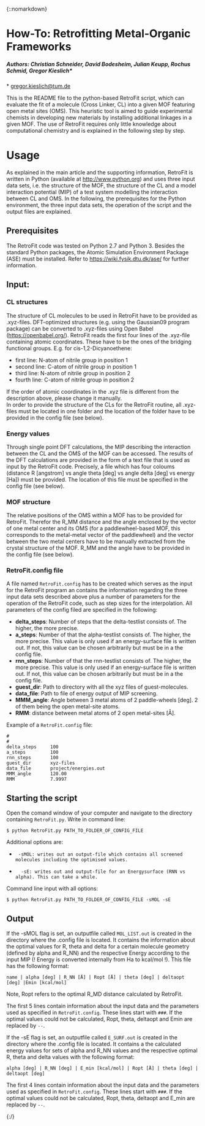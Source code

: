 ﻿{::nomarkdown}

<html>

<head>
  <meta charset="utf-8">
  <meta name="viewport" content="width=device-width, initial-scale=1.0">
  <title>README.md</title>
  <link rel="stylesheet" href="https://stackedit.io/style.css" />
</head>

<body class="stackedit">
  <div class="stackedit__html"><h1 id="how-to-retrofitting-metal-organic-frameworks">How-To: Retrofitting Metal-Organic Frameworks</h1>
<h5 id="authors-christian-schneider-david-bodesheim-julian-keupp-rochus-schmid-gregor-kieslich">Authors: Christian Schneider, David Bodesheim, Julian Keupp, Rochus Schmid, Gregor Kieslich*</h5>
<p>* <a href="mailto:gregor.kieslich@tum.de">gregor.kieslich@tum.de</a></p>
<p>This is the README file to the python-based RetroFit script, which can evaluate the fit of a molecule (Cross Linker, CL) into a given MOF featuring open metal sites (OMS). This heuristic tool is aimed to guide experimental chemists in developing new materials by installing additional linkages in a given MOF. The use of RetroFit requires only little knowledge about computational chemistry and is explained in the following step by step.</p>
<h1 id="usage">Usage</h1>
<p>As explained in the main article and the supporting information, RetroFit is written in Python (available at <a href="http://www.python.org">http://www.python.org</a>) and uses three input data sets, i.e. the structure of the MOF, the structure of the CL and a model interaction potential (MIP) of a test system modelling the interaction between CL and OMS. In the following, the prerequisites for the Python environment, the three input data sets, the operation of the script and the output files are explained.</p>
<h2 id="prerequisites">Prerequisites</h2>
<p>The RetroFit code was tested on Python 2.7 and Python 3. Besides the standard Python packages, the Atomic Simulation Environment Package (ASE) must be installed. Refer to <a href="https://wiki.fysik.dtu.dk/ase/">https://wiki.fysik.dtu.dk/ase/</a> for further information.</p>
<h2 id="input">Input:</h2>
<h3 id="cl-structures">CL structures</h3>
<p>The structure of CL molecules to be used in RetroFit have to be provided as .xyz-files. DFT-optimized structures (e.g. using the Gaussian09 program package) can be converted to .xyz-files using Open Babel (<a href="https://openbabel.org/">https://openbabel.org/</a>). RetroFit reads the first four lines of the .xyz-file containing atomic coordinates. These have to be the ones of the bridging functional groups. E.g. for cis-1,2-Dicyanoethene:</p>
<ul>
<li>first line: N-atom of nitrile group in position 1</li>
<li>second line: C-atom of nitrile group in position 1</li>
<li>third line: N-atom of nitrile group in position 2</li>
<li>fourth line: C-atom of nitrile group in position 2</li>
</ul>
<p>If the order of atomic coordinates in the .xyz file is different from the description above, please change it manually.<br>
In order to provide the structure of the CLs for the RetroFit routine, all .xyz-files must be located in one folder and the location of the folder have to be provided in the config file (see below).</p>
<h3 id="energy-values">Energy values</h3>
<p>Through single point DFT calculations, the MIP describing the interaction between the CL and the OMS of the MOF can be accessed. The results of the DFT calculations are provided in the form of a text file that is used as input by the RetroFit code. Precisely, a file which has four coloums (distance R [angstrom] vs angle theta [deg] vs angle delta [deg] vs energy [Ha]) must be provided. The location of this file must be specified in the config file (see below).</p>
<h3 id="mof-structure">MOF structure</h3>
<p>The relative positions of the OMS within a MOF has to be provided for RetroFit. Therefor the R_MM distance and the angle enclosed by the vector of one metal center and its OMS (for a paddlewheel-based MOF, this corresponds to the metal-metal vector of the paddlewheel) and the vector between the two metal centers have to be manually extracted from the crystal structure of the MOF. R_MM and the angle have to be provided in the config file (see below).</p>
<h3 id="retrofit.config-file">RetroFit.config file</h3>
<p>A file named <code>RetroFit.config</code> has to be created which serves as the input for the RetroFit program an contains the information regarding the three input data sets described above plus a number of parameters for the operation of the RetroFit code, such as step sizes for the interpolation. All parameters of the config filed are specified in the following:</p>
<ul>
<li><strong>delta_steps</strong>:    Number of steps that the delta-testlist consists of. The higher, the more precise.</li>
<li><strong>a_steps</strong>:        Number of that the alpha-testlist consists of. The higher, the more precise. This value is only used if an energy-surface file is written out. If not, this value can be chosen arbitrarily but must be in a the config file.</li>
<li><strong>rnn_steps</strong>:      Number of that the rnn-testlist consists of. The higher, the more precise. This value is only used if an energy-surface file is written out. If not, this value can be chosen arbitrarily but must be in a the config file.</li>
<li><strong>guest_dir</strong>:      Path to directory with all the xyz files of guest-molecules.</li>
<li><strong>data_file</strong>:      Path to file of energy output of MIP screening.</li>
<li><strong>MMM_angle</strong>:      Angle between 3 metal atoms of 2 paddle-wheels [deg]. 2 of them being the open metal-site atoms.</li>
<li><strong>RMM</strong>:            distance between metal atoms of 2 open metal-sites [Å].</li>
</ul>
<p>Example of a <code>RetroFit.config</code> file:</p>
<pre><code>#
#
delta_steps     100
a_steps         100
rnn_steps       100
guest_dir       xyz-files
data_file       project/energies.out
MMM_angle       120.00
RMM             7.9997
</code></pre>
<h2 id="starting-the-script">Starting the script</h2>
<p>Open the comand window of your computer and navigate to the directory containing <code>RetroFit.py</code>. Write in command line:</p>
<pre class=" language-sh"><code class="prism  language-sh">$ python RetroFit.py PATH_TO_FOLDER_OF_CONFIG_FILE
</code></pre>
<p>Additional options are:</p>
<ul>
<li>
<pre><code> -sMOL: writes out an output-file which contains all screened molecules including the optimised values.
</code></pre>
</li>
<li>
<pre><code>  -sE: writes out and output-file for an Energysurface (RNN vs alpha). This can take a while.
</code></pre>
</li>
</ul>
<p>Command line input with all options:</p>
<pre class=" language-sh"><code class="prism  language-sh">$ python RetroFit.py PATH_TO_FOLDER_OF_CONFIG_FILE -sMOL -sE
</code></pre>
<h2 id="output">Output</h2>
<p>If the -sMOL flag is set, an outputfile called <code>MOL_LIST.out</code> is created in the directory where the .config file is located. It contains the information about the optimal values for R, theta and delta for a certain molecule geometry (defined by alpha and R_NN) and the respective Energy according to the input MIP (! Energy is converted internally from Ha to kcal/mol !). This file has the following format:</p>
<pre><code>name | alpha [deg] | R_NN [Å] | Ropt [Å] | theta [deg] | deltaopt [deg] |Emin [kcal/mol]
</code></pre>
<p>Note, Ropt refers to the optimal R_MD distance calculated by RetroFit.</p>
<p>The first 5 lines contain information about the input data and the parameters used as specified in <code>RetroFit.config</code>. These lines start with <code>###</code>. If the optimal values could not be calculated, Ropt, theta, deltaopt and Emin are replaced by <code>--</code>.</p>
<p>If the -sE flag is set, an outputfile called <code>E_SURF.out</code> is created in the directory where the .config file is located. It contains a the calculated energy values for sets of alpha and R_NN values and the respective optimal R, theta and delta values with the following format:</p>
<pre><code>alpha [deg] | R_NN [deg] | E_min [kcal/mol] | Ropt [Å] | theta [deg] | deltaopt [deg]
</code></pre>
<p>The first 4 lines contain information about the input data and the parameters used as specified in <code>RetroFit.config</code>. These lines start with <code>###</code>. If the optimal values could not be calculated, Ropt, theta, deltaopt and E_min are replaced by <code>--</code>.</p>
</div>
</body>

</html>

{:/}
